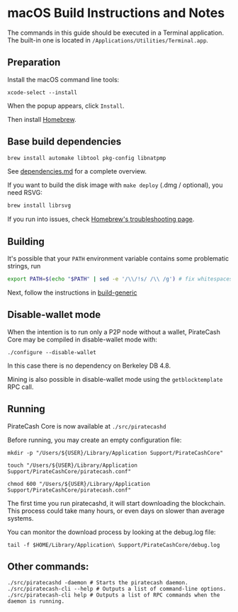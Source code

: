 macOS Build Instructions and Notes
====================================
The commands in this guide should be executed in a Terminal application.
The built-in one is located in `/Applications/Utilities/Terminal.app`.

Preparation
-----------
Install the macOS command line tools:

`xcode-select --install`

When the popup appears, click `Install`.

Then install [Homebrew](https://brew.sh).

Base build dependencies
-----------------------

```bash
brew install automake libtool pkg-config libnatpmp
```

See [dependencies.md](dependencies.md) for a complete overview.

If you want to build the disk image with `make deploy` (.dmg / optional), you need RSVG:
```bash
brew install librsvg
```

If you run into issues, check [Homebrew's troubleshooting page](https://docs.brew.sh/Troubleshooting).

## Building

It's possible that your `PATH` environment variable contains some problematic strings, run
```bash
export PATH=$(echo "$PATH" | sed -e '/\\/!s/ /\\ /g') # fix whitespaces
```

Next, follow the instructions in [build-generic](build-generic.md)

Disable-wallet mode
--------------------
When the intention is to run only a P2P node without a wallet, PirateCash Core may be compiled in
disable-wallet mode with:

    ./configure --disable-wallet

In this case there is no dependency on Berkeley DB 4.8.

Mining is also possible in disable-wallet mode using the `getblocktemplate` RPC call.

Running
-------

PirateCash Core is now available at `./src/piratecashd`

Before running, you may create an empty configuration file:

    mkdir -p "/Users/${USER}/Library/Application Support/PirateCashCore"

    touch "/Users/${USER}/Library/Application Support/PirateCashCore/piratecash.conf"

    chmod 600 "/Users/${USER}/Library/Application Support/PirateCashCore/piratecash.conf"

The first time you run piratecashd, it will start downloading the blockchain. This process could take many hours, or even days on slower than average systems.

You can monitor the download process by looking at the debug.log file:

    tail -f $HOME/Library/Application\ Support/PirateCashCore/debug.log

Other commands:
-------

    ./src/piratecashd -daemon # Starts the piratecash daemon.
    ./src/piratecash-cli --help # Outputs a list of command-line options.
    ./src/piratecash-cli help # Outputs a list of RPC commands when the daemon is running.
